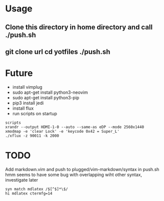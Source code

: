 # Usage
Clone this directory in home directory and call ./push.sh
---
git clone url
cd yotfiles
./push.sh
---

# Future
* install vimplug
* sudo apt-get install python3-neovim
* sudo apt-get install python3-pip
* pip3 install jedi
* install flux
* run scripts on startup

```
scripts
xrandr --output HDMI-1-0 --auto --same-as eDP --mode 2560x1440
xmodmap -e 'clear Lock' -e 'keycode 0x42 = Super_L'
./xflux -z 90011 -k 2000
```

# TODO
Add markdown.vim and push to plugged/vim-markdown/syntax in push.sh
hmm seems to have some bug with overlapping wiht other syntax, investigate later
```
syn match mdlatex /$[^$]*\$/
hi mdlatex ctermfg=14  
```
